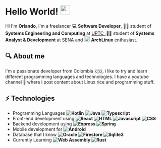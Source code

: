 # Hello World! <img src="https://blog.joypixels.com/content/images/2019/06/waving_hand_sign_1024.gif" width="30"/>
Hi I'm <b>Orlando</b>, I'm a freelancer 💻 <b>Software Developer</b>, :student: student of <b>Systems Engineering and Computing</b> at <a href="https://www.uptc.edu.co/sitio/portal/" target="_blank"> UPTC </a>,:student: student of <b>Systems Analyst & Development</b> at <a href="https://www.sena.edu.co" target="_blank"> SENA </a> and <img src="https://upload.wikimedia.org/wikipedia/commons/thumb/a/a5/Archlinux-icon-crystal-64.svg/1200px-Archlinux-icon-crystal-64.svg.png" width="18"/> <b>ArchLinux</b> enthusiast.


## 🔍 About me
I'm a passionate developer from Colombia :colombia:, i like to try and learn different programming languages and technologies.
I have a youtube channel :movie_camera: where i post content about Linux rice and programming stuff.

## ⚡ Technologies
- Programming Languages **![Kotlin](https://img.shields.io/badge/-Kotlin-824ddc?&logo=kotlin&logoColor=white&style=flat)** **![Java](https://img.shields.io/badge/-Java-ed2025?&logo=java&logoColor=white&style=flat)** **![Typescript](https://img.shields.io/badge/-Typescript-blue?&logo=typescript&logoColor=white&style=flat)** 
- Front-end development using **![React](https://img.shields.io/badge/-React-FFFFFF?&logo=react&style=flat) ![HTML](https://img.shields.io/badge/-HTML-dd4b25?&logo=html5&logoColor=white) ![Javascript](https://img.shields.io/badge/-Javascript-white?&logo=javascript&logoColor=ffcc00&style=flat) ![CSS](https://img.shields.io/badge/-CSS-blue?&logo=css3&style=flat)**
- Backend development using **![Express](https://img.shields.io/badge/-Express-black?&logo=express&style=flat) ![Spring](https://img.shields.io/badge/-Spring-65b743?&logo=spring&logoColor=white&style=flat)** 
- Mobile development for **![Android](https://img.shields.io/badge/-Android-30d780?&logo=android&logoColor=white&style=flat)** 
- Database that I know **![Oracle](https://img.shields.io/badge/-Oracle-e02427?&logo=oracle&logoColor=white&style=flat) ![Firestore](https://img.shields.io/badge/-Firestore-FFFFFF?&logo=firebase&style=flat) ![Sqlite3](https://img.shields.io/badge/-SQLite3-3e9bd5?&logo=sqlite&style=flat)**
- Currently Learning **![Web Assembly](https://img.shields.io/badge/-WebAssembly-FFFFFF?&logo=webassembly&style=flat) ![Rust](https://img.shields.io/badge/-Rust-black?&logo=rust&style=flat)**


<!--
**Nojipiz/Nojipiz** is a ✨ _special_ ✨ repository because its `README.md` (this file) appears on your GitHub profile.

Here are some ideas to get you started:

- 🔭 I’m currently working on ...
- 🌱 I’m currently learning ...
- 👯 I’m looking to collaborate on ...
- 🤔 I’m looking for help with ...
- 💬 Ask me about ...
- 📫 How to reach me: ...
- 😄 Pronouns: ...
- ⚡ Fun fact: ...
-->
